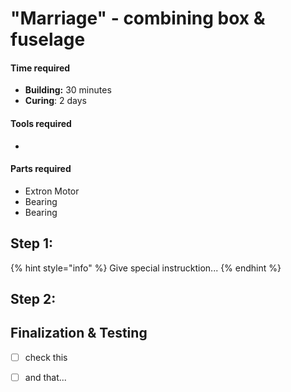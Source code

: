# "Marriage" - combining box & fuselage



#### Time required

* **Building:** 30 minutes
* **Curing**: 2 days

#### Tools required

* 
#### Parts required

* Extron Motor
* Bearing
* Bearing

## Step 1: 

{% hint style="info" %}
Give special instrucktion... 
{% endhint %}

## Step 2:



## Finalization & Testing



* [ ] check this
* [ ] and that...

